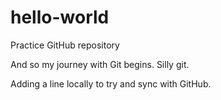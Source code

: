 # hello-world
Practice GitHub repository

And so my journey with Git begins. Silly git.

Adding a line locally to try and sync with GitHub.
